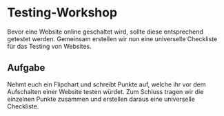 # Testing-Workshop
Bevor eine Website online geschaltet wird, sollte diese entsprechend getestet werden. Gemeinsam erstellen wir nun eine universelle Checkliste für das Testing von Websites.

## Aufgabe

Nehmt euch ein Flipchart und schreibt Punkte auf, welche ihr vor dem Aufschalten einer Website testen würdet. Zum Schluss tragen wir die einzelnen Punkte zusammen und erstellen daraus eine universelle Checkliste.
